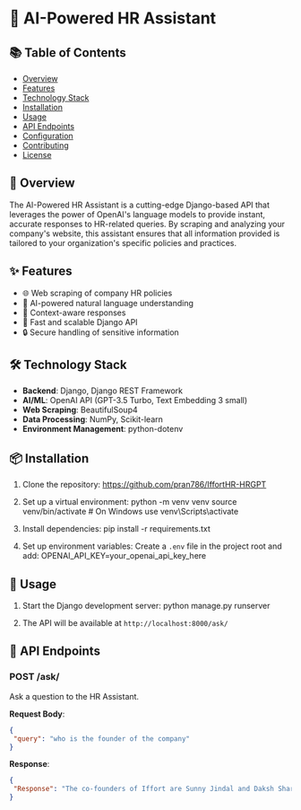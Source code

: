 # 🤖 AI-Powered HR Assistant

## 📚 Table of Contents
- [Overview](#overview)
- [Features](#features)
- [Technology Stack](#technology-stack)
- [Installation](#installation)
- [Usage](#usage)
- [API Endpoints](#api-endpoints)
- [Configuration](#configuration)
- [Contributing](#contributing)
- [License](#license)

## 🌟 Overview

The AI-Powered HR Assistant is a cutting-edge Django-based API that leverages the power of OpenAI's language models to provide instant, accurate responses to HR-related queries. By scraping and analyzing your company's website, this assistant ensures that all information provided is tailored to your organization's specific policies and practices.

## ✨ Features

- 🌐 Web scraping of company HR policies
- 🧠 AI-powered natural language understanding
- 🎯 Context-aware responses
- 🚀 Fast and scalable Django API
- 🔒 Secure handling of sensitive information

## 🛠 Technology Stack

- **Backend**: Django, Django REST Framework
- **AI/ML**: OpenAI API (GPT-3.5 Turbo, Text Embedding 3 small)
- **Web Scraping**: BeautifulSoup4
- **Data Processing**: NumPy, Scikit-learn
- **Environment Management**: python-dotenv

## 📦 Installation

1. Clone the repository:  https://github.com/pran786/IffortHR-HRGPT
2. Set up a virtual environment:  python -m venv venv
source venv/bin/activate  # On Windows use venv\Scripts\activate

3. Install dependencies:  pip install -r requirements.txt
4. Set up environment variables:
Create a `.env` file in the project root and add: OPENAI_API_KEY=your_openai_api_key_here

## 🚀 Usage

1. Start the Django development server: python manage.py runserver

2. The API will be available at `http://localhost:8000/ask/`

## 🔗 API Endpoints

### POST /ask/

Ask a question to the HR Assistant.

**Request Body**:
```json
{
 "query": "who is the founder of the company"
}
```

**Response**:
```json
{
 "Response": "The co-founders of Iffort are Sunny Jindal and Daksh Sharma."
}

